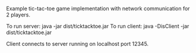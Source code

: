 Example tic-tac-toe game implementation with network communication for 2 players.

 To run server: java -jar dist/ticktacktoe.jar 
 To run client: java -DisClient -jar dist/ticktacktoe.jar
 
Client connects to server running on localhost port 12345.
